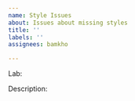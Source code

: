 ```yaml
---
name: Style Issues
about: Issues about missing styles
title: ''
labels: ''
assignees: bamkho

---
```


Lab:

Description:
